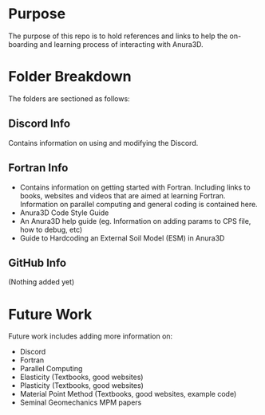 # Purpose
The purpose of this repo is to hold references and links to help the on-boarding and learning process of interacting with Anura3D.

# Folder Breakdown
The folders are sectioned as follows:

## Discord Info
Contains information on using and modifying the Discord.

## Fortran Info 

* Contains information on getting started with Fortran. Including links to books, websites and videos that are aimed at learning Fortran. Information on parallel computing and general coding is contained here.
* Anura3D Code Style Guide
* An Anura3D help guide (eg. Information on adding params to CPS file, how to debug, etc)
* Guide to Hardcoding an External Soil Model (ESM) in Anura3D
  
## GitHub Info
(Nothing added yet)

# Future Work
Future work includes adding more information on:

* Discord
* Fortran
* Parallel Computing
* Elasticity (Textbooks, good websites)
* Plasticity (Textbooks, good websites)
* Material Point Method (Textbooks, good websites, example code)
* Seminal Geomechanics MPM papers 
 

